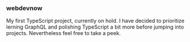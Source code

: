 ### webdevnow

My first TypeScript project, currently on hold.
I have decided to prioritize lerning GraphQL and polishing TypeScript a bit more before jumping into projects. 
Nevertheless feel free to take a peek.
